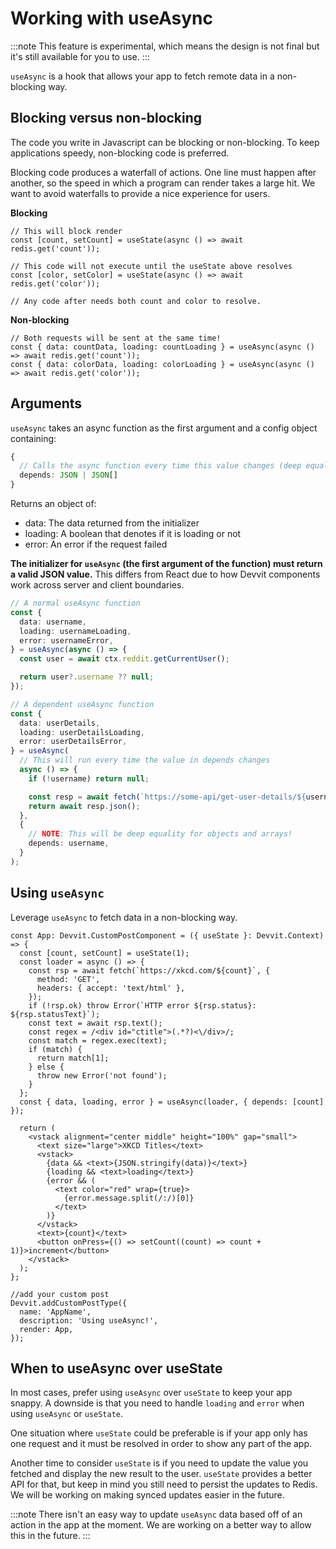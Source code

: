 # Working with useAsync

:::note
This feature is experimental, which means the design is not final but it's still available for you to use.
:::

`useAsync` is a hook that allows your app to fetch remote data in a non-blocking way.

## Blocking versus non-blocking

The code you write in Javascript can be blocking or non-blocking. To keep applications speedy, non-blocking code is preferred.

Blocking code produces a waterfall of actions. One line must happen after another, so the speed in which a program can render takes a large hit. We want to avoid waterfalls to provide a nice experience for users.

**Blocking**

```tsx
// This will block render
const [count, setCount] = useState(async () => await redis.get('count'));

// This code will not execute until the useState above resolves
const [color, setColor] = useState(async () => await redis.get('color'));

// Any code after needs both count and color to resolve.
```

**Non-blocking**

```tsx
// Both requests will be sent at the same time!
const { data: countData, loading: countLoading } = useAsync(async () => await redis.get('count'));
const { data: colorData, loading: colorLoading } = useAsync(async () => await redis.get('color'));
```

## Arguments

`useAsync` takes an async function as the first argument and a config object containing:

```ts
{
  // Calls the async function every time this value changes (deep equality)
  depends: JSON | JSON[]
}
```

Returns an object of:

- data: The data returned from the initializer
- loading: A boolean that denotes if it is loading or not
- error: An error if the request failed

**The initializer for `useAsync` (the first argument of the function) must return a valid JSON value.** This differs from React due to how Devvit components work across server and client boundaries.

```ts
// A normal useAsync function
const {
  data: username,
  loading: usernameLoading,
  error: usernameError,
} = useAsync(async () => {
  const user = await ctx.reddit.getCurrentUser();

  return user?.username ?? null;
});

// A dependent useAsync function
const {
  data: userDetails,
  loading: userDetailsLoading,
  error: userDetailsError,
} = useAsync(
  // This will run every time the value in depends changes
  async () => {
    if (!username) return null;

    const resp = await fetch(`https://some-api/get-user-details/${username}`);
    return await resp.json();
  },
  {
    // NOTE: This will be deep equality for objects and arrays!
    depends: username,
  }
);
```

## Using `useAsync`

Leverage `useAsync` to fetch data in a non-blocking way.

```tsx
const App: Devvit.CustomPostComponent = ({ useState }: Devvit.Context) => {
  const [count, setCount] = useState(1);
  const loader = async () => {
    const rsp = await fetch(`https://xkcd.com/${count}`, {
      method: 'GET',
      headers: { accept: 'text/html' },
    });
    if (!rsp.ok) throw Error(`HTTP error ${rsp.status}: ${rsp.statusText}`);
    const text = await rsp.text();
    const regex = /<div id="ctitle">(.*?)<\/div>/;
    const match = regex.exec(text);
    if (match) {
      return match[1];
    } else {
      throw new Error('not found');
    }
  };
  const { data, loading, error } = useAsync(loader, { depends: [count] });

  return (
    <vstack alignment="center middle" height="100%" gap="small">
      <text size="large">XKCD Titles</text>
      <vstack>
        {data && <text>{JSON.stringify(data)}</text>}
        {loading && <text>loading</text>}
        {error && (
          <text color="red" wrap={true}>
            {error.message.split(/:/)[0]}
          </text>
        )}
      </vstack>
      <text>{count}</text>
      <button onPress={() => setCount((count) => count + 1)}>increment</button>
    </vstack>
  );
};

//add your custom post
Devvit.addCustomPostType({
  name: 'AppName',
  description: 'Using useAsync!',
  render: App,
});
```

## When to useAsync over useState

In most cases, prefer using `useAsync` over `useState` to keep your app snappy. A downside is that you need to handle `loading` and `error` when using `useAsync` or `useState`.

One situation where `useState` could be preferable is if your app only has one request and it must be resolved in order to show any part of the app.

Another time to consider `useState` is if you need to update the value you fetched and display the new result to the user. `useState` provides a better API for that, but keep in mind you still need to persist the updates to Redis. We will be working on making synced updates easier in the future.

:::note
There isn't an easy way to update `useAsync` data based off of an action in the app at the moment. We are working on a better way to allow this in the future.
:::
